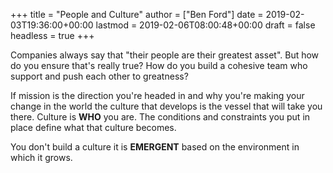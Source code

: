 +++
title = "People and Culture"
author = ["Ben Ford"]
date = 2019-02-03T19:36:00+00:00
lastmod = 2019-02-06T08:00:48+00:00
draft = false
headless = true
+++

Companies always say that "their people are their greatest asset". But how do you
ensure that's really true? How do you build a cohesive team who support and push
each other to greatness?

If mission is the direction you're headed in and why you're making your change
in the world the culture that develops is the vessel that will take you there.
Culture is **WHO** you are. The conditions and constraints you put in place define
what that culture becomes.

You don't build a culture it is **EMERGENT** based on the environment in which it
grows.

<a id="org1918c21"></a>
